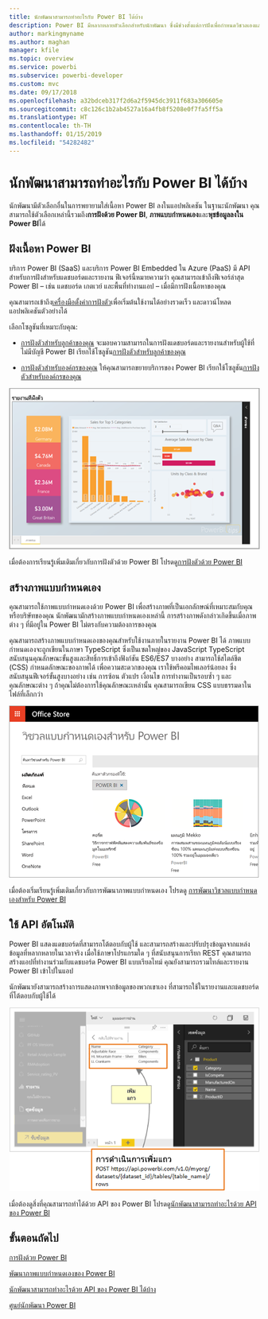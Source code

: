 ```yaml
---
title: นักพัฒนาสามารถทำอะไรกับ Power BI ได้บ้าง
description: Power BI มีหลากหลายตัวเลือกสำหรับนักพัฒนา ซึ่งมีช่วงตั้งแต่การฝังเพื่อกำหนดวิชวลเองและการสตรีมชุดข้อมูล
author: markingmyname
ms.author: maghan
manager: kfile
ms.topic: overview
ms.service: powerbi
ms.subservice: powerbi-developer
ms.custom: mvc
ms.date: 09/17/2018
ms.openlocfilehash: a32bdceb317f2d6a2f5945dc3911f683a306605e
ms.sourcegitcommit: c8c126c1b2ab4527a16a4fb8f5208e0f7fa5ff5a
ms.translationtype: HT
ms.contentlocale: th-TH
ms.lasthandoff: 01/15/2019
ms.locfileid: "54282482"
---
```

# <a name="what-can-developers-do-with-power-bi"></a>นักพัฒนาสามารถทำอะไรกับ Power BI ได้บ้าง

นักพัฒนามีตัวเลือกอื่นในการพยายามใส่เนื้อหา Power BI ลงในแอปพลิเคชัน ในฐานะนักพัฒนา คุณสามารถใช้ตัวเลือกเหล่านี้รวมถึง**การฝังด้วย Power BI**, **ภาพแบบกำหนดเอง**และ**พุชข้อมูลลงใน Power BI**ได้

## <a name="embedding-power-bi-content"></a>ฝังเนื้อหา Power BI

บริการ Power BI (SaaS) และบริการ Power BI Embedded ใน Azure (PaaS) มี API สำหรับการฝังสำหรับแดชบอร์ดและรายงาน ฟีเจอร์นี้หมายความว่า คุณสามารถเข้าถึงฟีเจอร์ล่าสุด Power BI – เช่น แดชบอร์ด เกตเวย์ และพื้นที่ทำงานแอป – เมื่อมีการฝังเนื้อหาของคุณ

คุณสามารถเข้าถึง[เครื่องมือตั้งค่าการฝังตัว](https://aka.ms/embedsetup)เพื่อเริ่มต้นใช้งานได้อย่างรวดเร็ว และดาวน์โหลดแอปพลิเคชันตัวอย่างได้

เลือกโซลูชันที่เหมาะกับคุณ:

* [การฝังตัวสำหรับลูกค้าของคุณ](embedding.md#embedding-for-your-customers) จะมอบความสามารถในการฝังแดชบอร์ดและรายงานสำหรับผู้ใช้ที่ไม่มีบัญชี Power BI เรียกใช้โซลูชัน[การฝังตัวสำหรับลูกค้าของคุณ](https://aka.ms/embedsetup/AppOwnsData)

* [การฝังตัวสำหรับองค์กรของคุณ](embedding.md#embedding-for-your-organization) ให้คุณสามารถขยายบริการของ Power BI เรียกใช้โซลูชัน[การฝังตัวสำหรับองค์กรของคุณ](https://aka.ms/embedsetup/UserOwnsData)

![ตัวอย่าง PBIE](media/what-can-you-do/what-can-you-do-02.png)

เมื่อต้องการเรียนรู้เพิ่มเติมเกี่ยวกับการฝังตัวด้วย Power BI โปรดดู[การฝังตัวด้วย Power BI](embedding.md)

## <a name="developing-custom-visuals"></a>สร้างภาพแบบกำหนดเอง

คุณสามารถใช้ภาพแบบกำหนดเองด้วย Power BI เพื่อสร้างภาพที่เป็นเอกลักษณ์ที่เหมาะสมกับคุณหรือบริษัทของคุณ นักพัฒนามักสร้างภาพแบบกำหนดเองเหล่านี้ การสร้างภาพดังกล่าวเกิดขึ้นเมื่อภาพต่าง ๆ ที่มีอยู่ใน Power BI ไม่ตรงกับความต้องการของคุณ

คุณสามารถสร้างภาพแบบกำหนดเองของคุณสำหรับใช้งานภายในรายงาน Power BI ได้ ภาพแบบกำหนดเองจะถูกเขียนในภาษา TypeScript ซึ่งเป็นเซตใหญ่ของ JavaScript TypeScript สนับสนุนคุณลักษณะขั้นสูงและสิทธิ์การเข้าถึงฟังก์ชัน ES6/ES7 บางอย่าง สามารถใช้สไตล์ชีต (CSS) กำหนดลักษณะของภาพได้ เพื่อความสะดวกของคุณ เราใช้พรีคอมไพเลอร์น้อยลง ซึ่งสนับสนุนฟีเจอร์ขั้นสูงบางอย่าง เช่น การซ้อน ตัวแปร เงื่อนไข การทำงานเป็นรอบซ้ำ ๆ และคุณลักษณะต่าง ๆ ถ้าคุณไม่ต้องการใช้คุณลักษณะเหล่านั้น คุณสามารถเขียน CSS แบบธรรมดาในไฟล์ที่เล็กกว่า

![ตัวอย่าง CV](media/what-can-you-do/powerbi-custom-visual-store.png)

เมื่อต้องเริ่มเรียนรู้เพิ่มเติมเกี่ยวกับการพัฒนาภาพแบบกำหนดเอง โปรดดู [การพัฒนาวิชวลแบบกำหนดเองสำหรับ Power BI](custom-visual-develop-tutorial.md)

## <a name="using-api-automation"></a>ใช้ API อัตโนมัติ

Power BI แสดงแดชบอร์ดที่สามารถโต้ตอบกับผู้ใช้ และสามารถสร้างและปรับปรุงข้อมูลจากแหล่งข้อมูลที่หลากหลายในเวลาจริง เมื่อใช้ภาษาโปรแกรมใด ๆ ที่สนับสนุนการเรียก REST คุณสามารถสร้างแอปที่ทำงานร่วมกับแดชบอร์ด Power BI แบบเรียลไทม์ คุณยังสามารถรวมไทล์และรายงาน Power BI เข้าไปในแอป

นักพัฒนายังสามารถสร้างการแสดงภาพจากข้อมูลของพวกเขาเอง ที่สามารถใช้ในรายงานและแดชบอร์ดที่โต้ตอบกับผู้ใช้ได้

![ตัวอย่างการส่งข้อมูล](media/what-can-you-do/powerbi-push-data.png)

เมื่อต้องดูสิ่งที่คุณสามารถทำได้ด้วย API ของ Power BI โปรดดู[นักพัฒนาสามารถทำอะไรด้วย API ของ Power BI](overview-of-power-bi-rest-api.md)

## <a name="next-steps"></a>ขั้นตอนถัดไป

[การฝังด้วย Power BI](embedding.md)  

[พัฒนาภาพแบบกำหนดเองของ Power BI](https://microsoft.github.io/PowerBI-visuals/docs/step-by-step-lab/developing-a-power-bi-custom-visual/)

[นักพัฒนาสามารถทำอะไรด้วย API ของ Power BI ได้บ้าง](overview-of-power-bi-rest-api.md)

[ศูนย์นักพัฒนา Power BI](https://powerbi.microsoft.com/developers/)